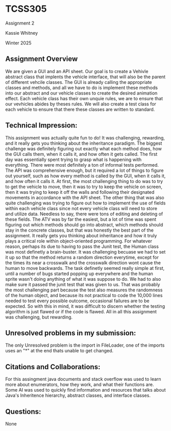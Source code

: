 # TCSS305

Assignment 2

Kassie Whitney

Winter 2025

## Assignment Overview
We are given a GUI and an API sheet.
Our goal is to create a Vehivle abstract class that implents the vehicle 
interface, that will also be the parent of different vehcile classes.
The GUI is already calling the appropriate classes and methods, and all we have to do is implement these methods 
into our abstract and our vehicle classes to create the desired animation effect.
Each vehicle class has their own unquie rules, we are to ensure that our vevhicles abides by theses rules.
We will also create a test class for each vehicle to ensure that there these classes are written to standard.

## Technical Impression:
This assignment was actually quite fun to do!
It was challenging, rewarding, and it really gets you thinking about
the inheritance paradigm.
The biggest challenge was definitely figuring out exactly what each method does, how the GUI calls them, when it
calls it, and how often it gets called.
The first day was essentially spent trying to grasp what is happening with everything.
There were most definitely a ton of informal tests performed.
The API was comprehensive enough, but it required a lot of things to figure out yourself, such as how every method
is called by the GUI, when it calls it, and how often it calls it.
At first, the most challenging thing to do was to try to get the vehicle to move, then it was to try to keep the
vehicle on screen, then it was trying to keep it off the walls and following their designated movements in
accordance with the API sheet.
The other thing that was also quite challenging was trying to figure out how to implement the use of fields within
each vehicle class since not every vehicle class will need to store and utilize data.
Needless to say, there were tons of editing and deleting of these fields.
The ATV was by far the easiest, but a lot of time was spent figuring out which methods should go into abstract, which
methods should stay in the concrete classes, but that was honestly the best part of the assignment.
It really gets you thinking about inheritance and how it truly plays a critical role within object-oriented
programming.
For whatever reason, perhaps its due to having to pass the Junit test, the Human class was most definetly a 
brain-buster.
It was challenging becuase we had to set it up so that the method returns a random direction everytime, except for the 
times its near a crosswalk and the crosswalk direction wont cause the human to move backwards.
The task definetly seemed really simple at first, until a number of bugs started popping up everywhere and the human 
sprite wasn't doing anything of what it was suppose to do. 
We had to also make sure it passed the junit test that was given to us.
That was probably the most challenging part because the test also measures the randomness of the human object, and 
because its not practical to code the 10,000 lines needed to test every possible outcome, occasional failures are to 
be expected.
So with this in mind, it was difficult to discern whether the testing algorithm is just flawed or if the code is 
flawed.
All in all this assignment was challenging, but rewarding.
  

## Unresolved problems in my submission:
The only Unresolved problem is the import in FileLoader, one of the imports uses an "*" at the end thats unable to get changed. 

## Citations and Collaborations:
For this assingment java documents and stack overflow was used to learn more about enumerators, how they work, and 
what their functions are.
Some AI was used to quickly find information and resources that talks about Java's Inheritence hierarchy, abstract classes, and interface classes.

## Questions:
None
